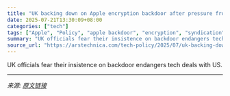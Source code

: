 ```yaml
---
title: "UK backing down on Apple encryption backdoor after pressure from US"
date: 2025-07-21T13:30:09+08:00
categories: ["tech"]
tags: ["Apple", "Policy", "apple backdoor", "encryption", "syndication", "uk", "UK Investigatory Powers Act"]
summary: "UK officials fear their insistence on backdoor endangers tech deals with US."
source_url: "https://arstechnica.com/tech-policy/2025/07/uk-backing-down-on-apple-encryption-backdoor-after-pressure-from-us/"
---
```


UK officials fear their insistence on backdoor endangers tech deals with US.

---

*来源: [原文链接](https://arstechnica.com/tech-policy/2025/07/uk-backing-down-on-apple-encryption-backdoor-after-pressure-from-us/)*
